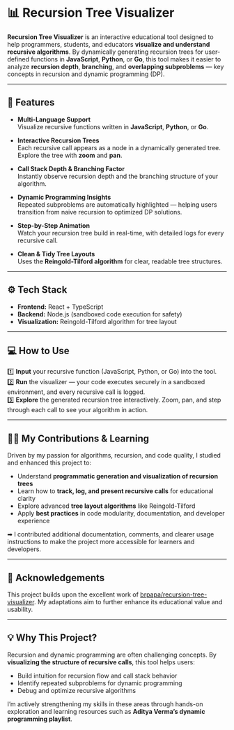 # 📊 Recursion Tree Visualizer

**Recursion Tree Visualizer** is an interactive educational tool designed to help programmers, students, and educators **visualize and understand recursive algorithms**. By dynamically generating recursion trees for user-defined functions in **JavaScript**, **Python**, or **Go**, this tool makes it easier to analyze **recursion depth**, **branching**, and **overlapping subproblems** — key concepts in recursion and dynamic programming (DP).

---

## 🚀 Features

- **Multi-Language Support**  
  Visualize recursive functions written in **JavaScript**, **Python**, or **Go**.

- **Interactive Recursion Trees**  
  Each recursive call appears as a node in a dynamically generated tree. Explore the tree with **zoom** and **pan**.

- **Call Stack Depth & Branching Factor**  
  Instantly observe recursion depth and the branching structure of your algorithm.

- **Dynamic Programming Insights**  
  Repeated subproblems are automatically highlighted — helping users transition from naive recursion to optimized DP solutions.

- **Step-by-Step Animation**  
  Watch your recursion tree build in real-time, with detailed logs for every recursive call.

- **Clean & Tidy Tree Layouts**  
  Uses the **Reingold-Tilford algorithm** for clear, readable tree structures.

---

## ⚙️ Tech Stack

- **Frontend:** React + TypeScript  
- **Backend:** Node.js (sandboxed code execution for safety)  
- **Visualization:** Reingold-Tilford algorithm for tree layout  

---

## 💻 How to Use

1️⃣ **Input** your recursive function (JavaScript, Python, or Go) into the tool.  
2️⃣ **Run** the visualizer — your code executes securely in a sandboxed environment, and every recursive call is logged.  
3️⃣ **Explore** the generated recursion tree interactively. Zoom, pan, and step through each call to see your algorithm in action.

---

## 🧑‍💻 My Contributions & Learning

Driven by my passion for algorithms, recursion, and code quality, I studied and enhanced this project to:

- Understand **programmatic generation and visualization of recursion trees**
- Learn how to **track, log, and present recursive calls** for educational clarity
- Explore advanced **tree layout algorithms** like Reingold-Tilford
- Apply **best practices** in code modularity, documentation, and developer experience

➡ I contributed additional documentation, comments, and clearer usage instructions to make the project more accessible for learners and developers.

---

## 🙏 Acknowledgements

This project builds upon the excellent work of [brpapa/recursion-tree-visualizer](https://github.com/brpapa/recursion-tree-visualizer). My adaptations aim to further enhance its educational value and usability.

---

## 💡 Why This Project?

Recursion and dynamic programming are often challenging concepts. By **visualizing the structure of recursive calls**, this tool helps users:

- Build intuition for recursion flow and call stack behavior
- Identify repeated subproblems for dynamic programming
- Debug and optimize recursive algorithms

I’m actively strengthening my skills in these areas through hands-on exploration and learning resources such as **Aditya Verma’s dynamic programming playlist**.
